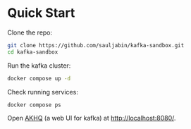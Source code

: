 # Quick Start

Clone the repo:

```bash
git clone https://github.com/sauljabin/kafka-sandbox.git
cd kafka-sandbox
```

Run the kafka cluster:

```bash
docker compose up -d
```

Check running services:

```bash
docker compose ps
```

Open [AKHQ](https://akhq.io/) (a web UI for kafka) at [http://localhost:8080/](http://localhost:8080/).